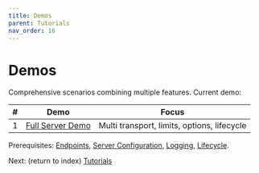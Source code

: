 ```yaml
---
title: Demos
parent: Tutorials
nav_order: 16
---
```


# Demos

Comprehensive scenarios combining multiple features. Current demo:

| # | Demo | Focus |
|---|------|-------|
| 1 | [Full Server Demo](./1.Full-Demo) | Multi transport, limits, options, lifecycle |

Prerequisites: [Endpoints](../7.endpoints/index), [Server Configuration](../13.server-configuration/index), [Logging](../5.logging/index), [Lifecycle](../14.lifecycle/index).

Next: (return to index) [Tutorials](../index)
